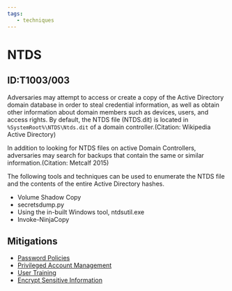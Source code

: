 ```yaml
---
tags:
   - techniques
---
```

# NTDS
## ID:T1003/003
Adversaries may attempt to access or create a copy of the Active Directory domain database in order to steal credential information, as well as obtain other information about domain members such as devices, users, and access rights. By default, the NTDS file (NTDS.dit) is located in <code>%SystemRoot%\NTDS\Ntds.dit</code> of a domain controller.(Citation: Wikipedia Active Directory)

In addition to looking for NTDS files on active Domain Controllers, adversaries may search for backups that contain the same or similar information.(Citation: Metcalf 2015)

The following tools and techniques can be used to enumerate the NTDS file and the contents of the entire Active Directory hashes.

* Volume Shadow Copy
* secretsdump.py
* Using the in-built Windows tool, ntdsutil.exe
* Invoke-NinjaCopy

## Mitigations
* [Password Policies](/mitre/mitigations/M1027)
* [Privileged Account Management](/mitre/mitigations/M1026)
* [User Training](/mitre/mitigations/M1017)
* [Encrypt Sensitive Information](/mitre/mitigations/M1041)
